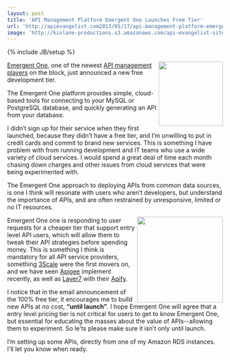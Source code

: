 ```yaml
---
layout: post
title: 'API Management Platform Emergent One Launches Free Tier'
url: 'http://apievangelist.com2013/01/17/api-management-platform-emergent-one-launches-free-tier/'
image: 'http://kinlane-productions.s3.amazonaws.com/api-evangelist-site/blog/emergent-one-logo.png'
---
```

{% include JB/setup %}
<p>
     <a href=http://www.emergentone.com/ target=_blank><img src=http://kinlane-productions.s3.amazonaws.com/api-evangelist-site/serviceproviders/emergent-one-logo.png  width=150 align=right /></a>
</p>
<p>
     <a href=http://www.emergentone.com/ target=_blank>Emergent One</a>, one of the newest <a href=/2012/06/15/api-service-provider-roundup-for-2012/ target=_blank>API management players</a> on the block, just announced a new free development tier.
</p>
<p>
     The Emergent One platform provides simple, cloud-based tools for connecting to your MySQL or PostgreSQL database, and quickly generating an API from your database.
</p>
<p>
     I didn’t sign up for their service when they first launched, because they didn’t have a free tier, and I’m unwilling to put in credit cards and commit to brand new services. This is something I have problem with from running development and IT teams who use a wide variety of cloud services. I would spend a great deal of time each month chasing down charges and other issues from cloud services that were being experimented with.
</p>
<p>
     The Emergent One approach to deploying APIs from common data sources, is one I think will resonate with users who aren’t developers, but understand the importance of APIs, and are often restrained by unresponsive, limited or no IT resources.
</p>
<p>
     <a href=https://emergentapi.com/cp/register?type=internal target=_blank><img src=https://s3.amazonaws.com/kinlane-productions/api-service-providers/emergent-one/Emergent-One-Get-Started.png  width=200 align=right /></a>
</p>
<p>
     Emergent One one is responding to user requests for a cheaper tier that support entry level API users, which will allow them to tweak their API strategies before spending money. This is something I think is mandatory for all API service providers, something <a href=http://3scale.net/>3Scale</a> were the first movers on, and we have seen <a href=http://apigee.com/about/pricing>Apigee</a> implement recently, as well as <a href=/serviceproviders/layer_7_technologies.php target=_blank>Layer7</a> with their <a href=http://www.apify.co/ target=_blank>Apify</a>.
</p>
<p>
     I notice that in the email announcement of the 100% free tier, it encourages me to build new APIs at no cost, <strong>“until launch”</strong>. I hope Emergent One will agree that a entry level pricing tier is not critical for users to get to know Emergent One, but essential for educating the masses about the value of APIs--allowing them to experiment. So le'ts please make sure it isn’t only until launch.
</p>
<p>
     I’m setting up some APIs, directly from one of my Amazon RDS instances.   I'll let you know when ready.
</p>
